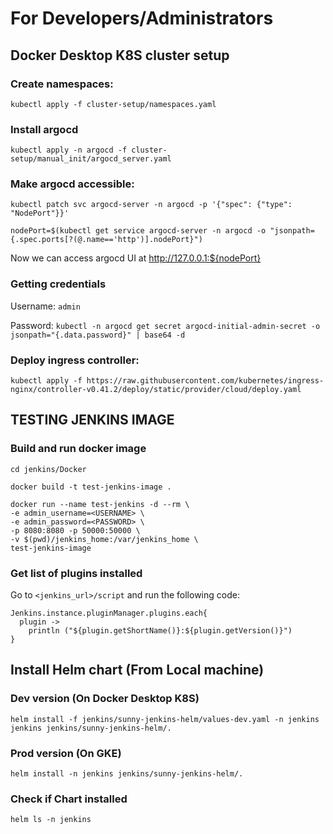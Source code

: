 # For Developers/Administrators

## Docker Desktop K8S cluster setup

### Create namespaces:

`kubectl apply -f cluster-setup/namespaces.yaml`

### Install argocd

`kubectl apply -n argocd -f cluster-setup/manual_init/argocd_server.yaml`

### Make argocd accessible:

`kubectl patch svc argocd-server -n argocd -p '{"spec": {"type": "NodePort"}}'`

`nodePort=$(kubectl get service argocd-server -n argocd -o "jsonpath={.spec.ports[?(@.name=='http')].nodePort}")`

Now we can access argocd UI at http://127.0.0.1:${nodePort}

### Getting credentials

Username: `admin`

Password: `kubectl -n argocd get secret argocd-initial-admin-secret -o jsonpath="{.data.password}" | base64 -d`

### Deploy ingress controller:

`kubectl apply -f https://raw.githubusercontent.com/kubernetes/ingress-nginx/controller-v0.41.2/deploy/static/provider/cloud/deploy.yaml`


## TESTING JENKINS IMAGE

### Build and run docker image

```
cd jenkins/Docker

docker build -t test-jenkins-image .

docker run --name test-jenkins -d --rm \
-e admin_username=<USERNAME> \
-e admin_password=<PASSWORD> \
-p 8080:8080 -p 50000:50000 \
-v $(pwd)/jenkins_home:/var/jenkins_home \
test-jenkins-image
```

### Get list of plugins installed

Go to `<jenkins_url>/script` and run the following code:

```
Jenkins.instance.pluginManager.plugins.each{
  plugin ->
    println ("${plugin.getShortName()}:${plugin.getVersion()}")
}
```


## Install Helm chart (From Local machine)

### Dev version (On Docker Desktop K8S)

`helm install -f jenkins/sunny-jenkins-helm/values-dev.yaml -n jenkins jenkins jenkins/sunny-jenkins-helm/.`

### Prod version (On GKE)

`helm install -n jenkins jenkins/sunny-jenkins-helm/.`

### Check if Chart installed

`helm ls -n jenkins`
